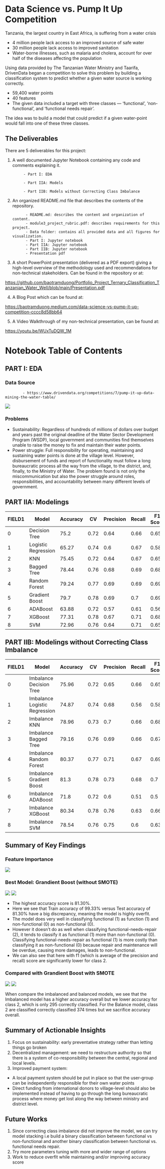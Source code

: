 # Data Science vs. Pump It Up Competition

Tanzania, the largest country in East Africa, is suffering from a water crisis
* 4 million people lack access to an improved source of safe water
* 30 million people lack access to improved sanitation
* Water-borne illnesses, such as malaria and cholera, account for over half of the diseases affecting the population

Using data provided by The Tanzanian Water Ministry and Taarifa, DrivenData began a competition to solve this problem by building a classification system to predict whether a given water source is working correctly.
* 59,400 water points
* 40 features
* The given data included a target with three classes — ‘functional’, ‘non-functional’, and ‘functional needs repair’. 

The idea was to build a model that could predict if a given water-point would fall into one of these three classes. 

## The Deliverables

There are 5 deliverables for this project:

1. A well documented Jupyter Notebook containing any code and comments explaining it.

            - Part I: EDA
            
            - Part IIA: Models
            
            - Part IIB: Models without Correcting Class Imbalance
            
2. An organized README.md file that describes the contents of the repository.

             - README.md: describes the content and organization of content.
             - module3_project_rubric.pdf: describes requirements for this project.
             - Data folder: contains all provided data and all figures for visualization.
             - Part I: Jupyter notebook
             - Part IIA: Jupyter notebook
             - Part IIB: Jupyter notebook
             - Presentation pdf

3. A short PowerPoint presentation (delivered as a PDF export) giving a high-level overview of the methodology used and recommendations for non-technical stakeholders. Can be found in the repository or at: 

https://github.com/baotramduong/Portfolio_Project_Ternary_Classification_Tanzanian_Water_Well/blob/main/Presentation.pdf

4. A Blog Post which can be found at: 

https://baotramduong.medium.com/data-science-vs-pump-it-up-competition-cccc8d58bb64

5. A Video Walkthrough of my non-technical presentation, can be found at:

https://youtu.be/WUxTuDQW_1M

# **Notebook Table of Contents**

## PART I: EDA

### Data Source
      
            - https://www.drivendata.org/competitions/7/pump-it-up-data-mining-the-water-table/

<img src = '../main/Data/status_group_countplot.png' />

### Problems
* Sustainability: Regardless of hundreds of millions of dollars over budget and years past the original deadline of the Water Sector Development Program (WSDP), local government and communities find themselves unable to raise the money to fix and maintain their water points. 
* Power struggle: Full responsibility for operating, maintaining and sustaining water points is done at the village level. However, disbursement of funds and report of functionality must follow a long bureaucratic process all the way from the village, to the district, and, finally, to the Ministry of Water. The problem found is not only the miscommunication but also the power struggle around roles, responsibilities, and accountability between many different levels of government.

## PART IIA: Modelings

|FIELD1|Model                        |Accuracy|CV  |Precision|Recall|F1 Score|MAE |MSE |RMSE|AUC |Bias                |Variance           |
|------|-----------------------------|--------|----|---------|------|--------|----|----|----|----|--------------------|-------------------|
|0     |Decision Tree                |75.2    |0.72|0.64     |0.66  |0.65    |0.28|0.34|0.58|-   |0.03                |0.39               |
|1     |Logistic Regression          |65.27   |0.74|0.6      |0.67  |0.58    |0.42|0.55|0.74|0.82|0.24                |0.55               |
|2     |KNN                          |75.45   |0.72|0.64     |0.67  |0.65    |0.28|0.35|0.59|-   |0.05                |0.40               |
|3     |Bagged Tree                  |78.44   |0.76|0.68     |0.69  |0.68    |0.24|0.29|0.54|-   |0.01                |0.37               |
|4     |Random Forest                |79.24   |0.77|0.69     |0.69  |0.69    |0.23|0.28|0.53|-   |0.02                |0.36               |
|5     |Gradient Boost               |79.7    |0.78|0.69     |0.7   |0.69    |0.23|0.28|0.53|-   |0.03                |0.36               |
|6     |ADABoost                     |63.88   |0.72|0.57     |0.61  |0.56    |0.43|0.57|0.75|-   |0.21                |0.51               |
|7     |XGBoost                      |77.31   |0.78|0.67     |0.71  |0.68    |0.26|0.31|0.56|-   |0.08                |0.41               |
|8     |SVM                          |72.96   |0.76|0.64     |0.71  |0.65    |0.32|0.41|0.64|-   |0.16                |0.48               |

## PART IIB: Modelings without Correcting Class Imbalance

|FIELD1|Model                        |Accuracy|CV  |Precision|Recall|F1 Score|MAE |MSE |RMSE|AUC |Bias                |Variance           |
|------|-----------------------------|--------|----|---------|------|--------|----|----|----|----|--------------------|-------------------|
|0     |Imbalance Decision Tree      |75.96   |0.72|0.65     |0.66  |0.65    |0.27|0.32|0.57|-   |0.01                |0.36               |
|1     |Imbalance Logistic Regression|74.87   |0.74|0.68     |0.56  |0.58    |0.27|0.3 |0.55|0.81|0.01                |0.25               |
|2     |Imbalance KNN                |78.96   |0.73|0.7      |0.66  |0.68    |0.23|0.27|0.52|-   |0.01                |0.32               |
|3     |Imbalance Bagged Tree        |79.16   |0.76|0.69     |0.66  |0.67    |0.23|0.27|0.52|-   |-0.01               |0.32               |
|4     |Imbalance Random Forest      |80.37   |0.77|0.71     |0.67  |0.69    |0.22|0.26|0.51|-   |0.0                 |0.32               |
|5     |Imbalance Gradient Boost     |81.3    |0.78|0.73     |0.68  |0.7     |0.2 |0.24|0.49|-   |0.0                 |0.31               |
|6     |Imbalance ADABoost           |71.8    |0.72|0.6      |0.51  |0.5     |0.3 |0.32|0.57|-   |0.02                |0.22               |
|7     |Imbalance XGBoost            |80.34   |0.78|0.76     |0.63  |0.66    |0.21|0.24|0.49|-   |0.0                 |0.27               |
|8     |Imbalance SVM                |78.54   |0.76|0.75     |0.6   |0.63    |0.23|0.26|0.51|-   |0.02                |0.25               |

##  Summary of Key Findings

### Feature Importance

<img src = '../main/Data/decision_tree_clf_feature_importances.png' />

### Best Model: Grandient Boost (without SMOTE)

<img src = '../main/Data/GradientBoostingClassifier Result.png' />

<img src = '../main/Data/confusion_matrix.png' />

* The highest accuracy score is 81.30%. 
* Here we see that Train accuracy of 99.33% versus Test accuracy of 81.30% have a big discrepancy, meaning the model is highly overfit. 
* The model does very well in classifying functional (1) as function (1) and non-functional (0) as non-functional (0). 
* However it doesn’t do as well when classifying functional-needs-repair (2), it tends to classify it as functional (1) more than non-functional (0). Classifying functional-needs-repair as functional (1) is more costly than classifying it as non-functional (0) because repair and maintenance will be overdue, causing more damages, leads to non-functional. 
* We can also see that here with  f1 (which is average of the  precision and recall) score are significantly lower for class 2.

### Compared with Grandient Boost with SMOTE

<img src = '../main/Data/GradientBoostingClassifier Result (withSMOTE).png' />

<img src = '../main/Data/confusion_matrix withSMOTE.png' />

When compare the imbalanced and balanced models, we see that the Imbalanced model has a higher accuracy overall but we lower accuracy for class 2, which is only 295 correctly classified. For the Balance model, class 2 are classified correctly classified 374 times but we sacrifice accuracy overall. 

##  Summary of Actionable Insights
1. Focus on sustainability: early preventative strategy rather than letting things go broken
2. Decentralized management: we need to restructure authority so that there is a system of co-responsibility between the central, regional and local levels. 
3. Improved payment system: 
* A local payment system should be put in place so that the user-group can be independently responsible for their own water points
* Direct funding from international donors to village-level should also be implemented instead of having to go through the long bureaucratic process where money get lost along the way between ministry and district level.

##  Future Works
1. Since correcting class imbalance did not improve the model, we can try model stacking i.e build a binary classification between functional vs non-functional and another binary classification between functional vs. functional needs repair.
2. Try more parameters tuning with more and wider range of options
3. Work to reduce overfit while maintaining and/or improving accuracy score

